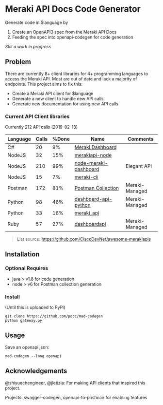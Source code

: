 # Meraki API Docs Code Generator 

Generate code in $language by 
1. Create an OpenAPI3 spec from the Meraki API Docs
2. Feeding the spec into openapi-codegen for code generation

*Still a work in progress*

## Problem
There are currently 8+ client libraries for 4+ programming languages to
access the Meraki API. Most are out of date and lack a majority of endpoints. 
This project aims to fix this: 

* Create a Meraki API client for $language
* Generate a new client to handle new API calls
* Generate new documentation for using new API calls

### Current API Client libraries
Currently 212 API calls (2019-02-18)

| Language | Calls | %Done | Name                                                                                                   | Comments       |
|----------|-------|-------|--------------------------------------------------------------------------------------------------------|----------------|
| C#       | 20    | 9%    | [Meraki.Dashboard](https://github.com/DimensionDataCBUSydney/Meraki.Dashboard)                         |                |
| NodeJS   | 32    | 15%   | [merakiapi-node](https://github.com/mchenetz/merakiapi-node)                                           |                |
| NodeJS   | 210   | 99%   | [node-meraki-dashboard](https://github.com/tejashah88/node-meraki-dashboard)                           | Elegant API    |
| NodeJS   | 15    | 7%    | [meraki-cli](https://github.com/CumberlandGroup/meraki-cli)                                            |                |
| Postman  | 172   | 81%   | [Postman Collection](https://documenter.getpostman.com/view/897512/meraki-dashboard-api/2To9xm) | Meraki-Managed |
| Python   | 98    | 46%   | [dashboard-api-python](https://github.com/meraki/dashboard-api-python)                                 | Meraki-Managed |
| Python   | 33    | 16%   | [meraki_api](https://github.com/guzmonne/meraki_api/tree/master/meraki_api)                            |                |
| Ruby     | 57    | 27%   | [dashboardapi](https://github.com/jletizia/dashboardapi)                                               | Meraki-Managed |

> List source: https://github.com/CiscoDevNet/awesome-merakiapis

## Installation
### Optional Requires
* java > v1.8 for code generation
* node > v6 for Postman collection generation

### Install
(Until this is uploaded to PyPi)
```
git clone https://github.com/pocc/mad-codegen
python gateway.py
```

## Usage
Save an openapi json:

`mad-codegen --lang openapi`

## Acknowledgements
@shiyuechengineer, @jletizia: For making API clients that inspired this project.
 
Projects: swagger-codegen, openapi-to-postman for enabling features 